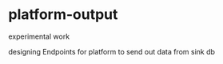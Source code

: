 # platform-output

experimental work

designing Endpoints for platform to send out data from sink db
